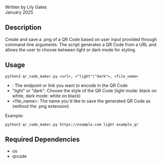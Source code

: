 Written by Lily Gates  
January 2025

## Description
Create and save a .png of a QR Code based on user input provided through command-line arguments. The script generates a QR Code from a URL and allows the user to choose between light or dark mode for styling.


## Usage
```
python3 qr_code_maker.py <url>, <"light"|"dark">, <file_name>
```
* <url>: The endpoint or link you want to encode in the QR Code
* "light" or "dark": Choose the style of the QR Code (light mode: black on white, dark mode: white on black)
* <file_name>: The name you'd like to save the generated QR Code as (without the .png extension)

Example:
```
python3 qr_code_maker.py https://example.com light example_qr
```

## Required Dependencies
* os
* qrcode


